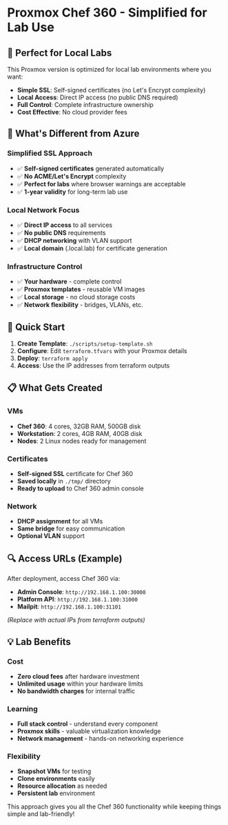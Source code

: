 # Proxmox Chef 360 - Simplified for Lab Use

## 🎯 Perfect for Local Labs

This Proxmox version is optimized for local lab environments where you want:
- **Simple SSL**: Self-signed certificates (no Let's Encrypt complexity)
- **Local Access**: Direct IP access (no public DNS required)
- **Full Control**: Complete infrastructure ownership
- **Cost Effective**: No cloud provider fees

## 🔧 What's Different from Azure

### Simplified SSL Approach
- ✅ **Self-signed certificates** generated automatically
- ✅ **No ACME/Let's Encrypt** complexity
- ✅ **Perfect for labs** where browser warnings are acceptable
- ✅ **1-year validity** for long-term lab use

### Local Network Focus
- ✅ **Direct IP access** to all services
- ✅ **No public DNS** requirements
- ✅ **DHCP networking** with VLAN support
- ✅ **Local domain** (.local.lab) for certificate generation

### Infrastructure Control
- ✅ **Your hardware** - complete control
- ✅ **Proxmox templates** - reusable VM images
- ✅ **Local storage** - no cloud storage costs
- ✅ **Network flexibility** - bridges, VLANs, etc.

## 🚀 Quick Start

1. **Create Template**: `./scripts/setup-template.sh`
2. **Configure**: Edit `terraform.tfvars` with your Proxmox details
3. **Deploy**: `terraform apply`
4. **Access**: Use the IP addresses from terraform outputs

## 📋 What Gets Created

### VMs
- **Chef 360**: 4 cores, 32GB RAM, 500GB disk
- **Workstation**: 2 cores, 4GB RAM, 40GB disk  
- **Nodes**: 2 Linux nodes ready for management

### Certificates
- **Self-signed SSL** certificate for Chef 360
- **Saved locally** in `./tmp/` directory
- **Ready to upload** to Chef 360 admin console

### Network
- **DHCP assignment** for all VMs
- **Same bridge** for easy communication
- **Optional VLAN** support

## 🔍 Access URLs (Example)

After deployment, access Chef 360 via:
- **Admin Console**: `http://192.168.1.100:30000`
- **Platform API**: `http://192.168.1.100:31000`  
- **Mailpit**: `http://192.168.1.100:31101`

*(Replace with actual IPs from terraform outputs)*

## 💡 Lab Benefits

### Cost
- **Zero cloud fees** after hardware investment
- **Unlimited usage** within your hardware limits
- **No bandwidth charges** for internal traffic

### Learning
- **Full stack control** - understand every component
- **Proxmox skills** - valuable virtualization knowledge
- **Network management** - hands-on networking experience

### Flexibility
- **Snapshot VMs** for testing
- **Clone environments** easily
- **Resource allocation** as needed
- **Persistent lab** environment

This approach gives you all the Chef 360 functionality while keeping things simple and lab-friendly!
